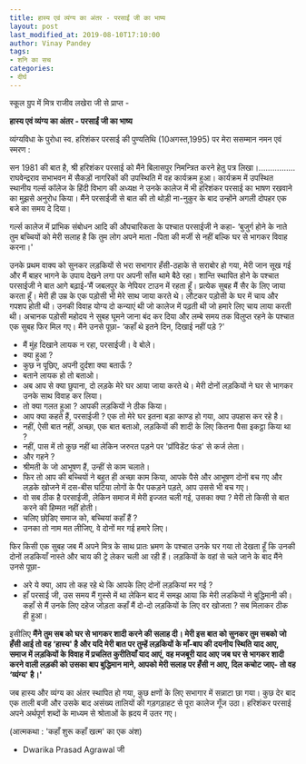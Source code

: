 ```yaml
---
title: हास्य एवं व्यंग्य का अंतर - परसाईं जी का भाष्य
layout: post
last_modified_at: 2019-08-10T17:10:00
author: Vinay Pandey
tags:
- शनि का सच
categories:
- दीर्घ
---
```

स्कूल ग्रुप में मित्र राजीव लखेरा जी से प्राप्त - 

**हास्य एवं व्यंग्य का अंतर - परसाईं जी का भाष्य**

व्यंग्यविधा के पुरोधा स्व. हरिशंकर परसाई की पुण्यतिथि (10अगस्त,1995) पर मेरा ससम्मान नमन एवं स्मरण : 

सन 1981 की बात है, श्री हरिशंकर परसाई को मैंने बिलासपुर निमन्त्रित करने हेतु पत्र लिखा।....…......... राघवेन्द्रराव सभाभवन में सैकड़ों नागरिकों की उपस्थिति में वह कार्यक्रम हुआ। कार्यक्रम में उपस्थित स्थानीय गर्ल्स कॉलेज के हिंदी विभाग की अध्यक्ष ने उनके कालेज में भी हरिशंकर परसाई का भाषण रखवाने का मुझसे अनुरोध किया। मैंने परसाईजी से बात की तो थोड़ी ना-नुकुर के बाद उन्होंने अगली दोपहर एक बजे का समय दे दिया।

गर्ल्स कालेज में प्रांभिक संबोधन आदि की औपचारिकता के पश्चात परसाईजी ने कहा- ‘बुजुर्ग होने के नाते तुम बच्चियों को मेरी सलाह है कि तुम लोग अपने माता -पिता की मर्जी से नहीं बल्कि घर से भागकर विवाह करना।'

उनके प्रथम वाक्य को सुनकर लड़कियों से भरा सभागार हँसी-ठहाके से सराबोर हो गया, मेरी जान सूख गई और मैं बाहर भागने के उपाय देखने लगा पर अपनी साँस थामे बैठे रहा। 
शान्ति स्थापित होने के पश्चात परसाईजी ने बात आगे बढ़ाई-‘मैं जबलपुर के नेपियर टाउन में रहता हूँ। प्रत्येक सुबह मैं सैर के लिए जाया करता हूँ। मेरी ही उम्र के एक पड़ोसी भी मेरे साथ जाया करते थे। लौटकर पड़ोसी के घर में चाय और गपशप होती थी। उनकी विवाह योग्य दो कन्याएं थी जो कालेज में पढ़ती थी जो हमारे लिए चाय लाया करती थी। अचानक पड़ोसी महोदय ने सुबह घूमने जाना बंद कर दिया और लम्बे समय तक विलुप्त रहने के पश्चात एक सुबह फिर मिल गए। मैंने उनसे पूछा- ‘कहाँ थे इतने दिन, दिखाई नहीं पड़े ?'
- मैं मुंह दिखाने लायक न रहा, परसाईजी। वे बोले।
- क्या हुआ ?
- कुछ न पूछिए, अपनी दुर्दशा क्या बताऊँ ?
- बताने लायक हो तो बताओ।
- अब आप से क्या छुपाना, दो लड़के मेरे घर आया जाया करते थे। मेरी दोनों लड़कियों ने घर से भागकर उनके साथ विवाह कर लिया।
- तो क्या गलत हुआ ? आपकी लड़कियों ने ठीक किया।
- आप क्या कहते हैं, परसाईजी ? एक तो मेरे घर इतना बड़ा काण्ड हो गया, आप उपहास कर रहे है।
- नहीं, ऐसी बात नहीं, अच्छा, एक बात बताओ, लड़कियों की शादी के लिए कितना पैसा इकट्ठा किया था ?
- नहीं, पास में तो कुछ नहीं था लेकिन जरुरत पड़ने पर 'प्रॉविडेंट फंड' से कर्ज लेता।
- और गहने ?
- श्रीमती के जो आभूषण हैं, उन्हीं से काम चलाते।
- फिर तो आप की बच्चियों ने बहुत ही अच्छा काम किया, आपके पैसे और आभूषण दोनों बच गए और लड़के खोजने में दस-बीस घटिया लोगों के पैर पकड़ने पड़ते, आप उससे भी बच गए।
- वो सब ठीक है परसाईजी, लेकिन समाज में मेरी इज्जत चली गई, उसका क्या ? मेरी तो किसी से बात करने की हिम्मत नहीं होती।
- चलिए छोडि़ए समाज को, बच्चियां कहाँ हैं ?
- उनका तो नाम मत लीजिए, वे दोनों मर गई हमारे लिए।

 फिर किसी एक सुबह जब मैं अपने मित्र के साथ प्रातः भ्रमण के पश्चात उनके घर गया तो देखता हूँ कि उनकी दोनों लडकियाँ नास्ते और चाय की ट्रे लेकर चली आ रही हैं। लड़कियों के वहां से चले जाने के बाद मैंने उनसे पूछा-
- अरे ये क्या, आप तो कह रहे थे कि आपके लिए दोनों लड़कियां मर गई ?
- हाँ परसाई जी, उस समय मैं गुस्से में था लेकिन बाद में समझ आया कि मेरी लडकियों ने बुद्धिमानी की। कहाँ से मैं उनके लिए दहेज जोड़ता कहाँ मैं दो-दो लड़कियों के लिए वर खोजता ? सब मिलाकर ठीक ही हुआ।

इसीलिए **मैंने तुम सब को घर से भागकर शादी करने की सलाह दी। मेरी इस बात को सुनकर तुम सबको जो हँसी आई तो वह ‘हास्य' है और यदि मेरी बात पर तुम्हें लड़कियों के माँ-बाप की दयनीय स्थिति याद आए, समाज में लड़कियों के विवाह में प्रचलित कुरीतियाँ याद आएं, वह मजबूरी याद आए जब घर से भागकर शादी करने वाली लड़की को उसका बाप बुद्धिमान माने, आपको मेरी सलाह पर हँसी न आए, दिल कचोट जाए- तो वह ‘व्यंग्य' है।'**

जब हास्य और व्यंग्य का अंतर स्थापित हो गया, कुछ क्षणों के लिए सभागार में सन्नाटा छा गया। कुछ देर बाद एक ताली बजी और उसके बाद असंख्य तालियों की गड़गड़ाहट से पूरा कालेज गूँज उठा। हरिशंकर परसाई अपने अर्थपूर्ण शब्दों के माध्यम से श्रोताओं के ह्रदय में उतर गए।

(आत्मकथा : 'कहाँ शुरू कहाँ खत्म' का एक अंश)

-  Dwarika Prasad Agrawal जी


